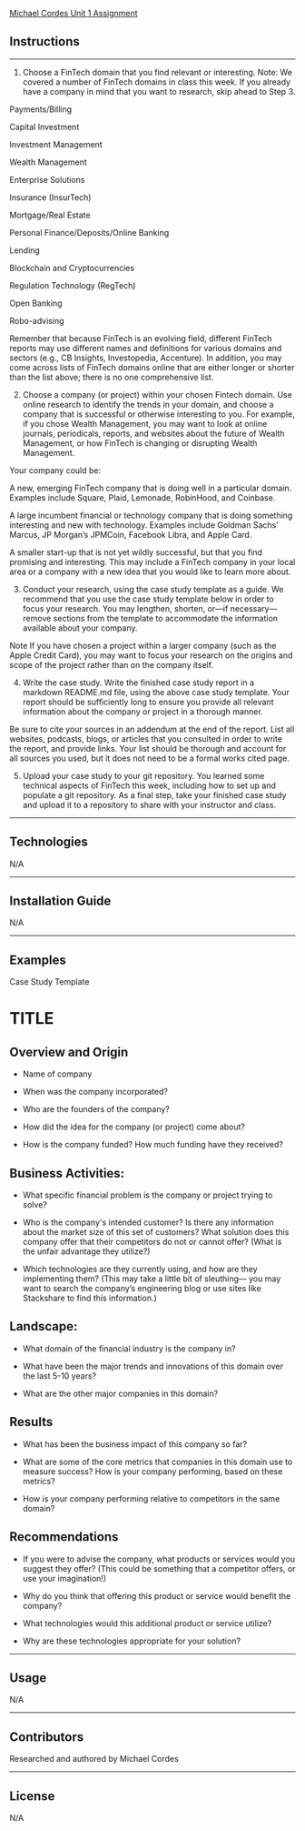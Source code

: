 [Michael Cordes Unit 1 Assignment](https://github.com/mikecordes/Unit1CaseStudy/blob/main/Unit1-MCordes.md)

## Instructions
---
1. Choose a FinTech domain that you find relevant or interesting.
Note: We covered a number of FinTech domains in class this week. If you already have a company in mind that you want to research, skip ahead to Step 3.

Payments/Billing

Capital Investment

Investment Management

Wealth Management

Enterprise Solutions

Insurance (InsurTech)

Mortgage/Real Estate

Personal Finance/Deposits/Online Banking

Lending

Blockchain and Cryptocurrencies

Regulation Technology (RegTech)

Open Banking

Robo-advising

Remember that because FinTech is an evolving field, different FinTech reports may use different names and definitions for various domains and sectors (e.g., CB Insights, Investopedia, Accenture). In addition, you may come across lists of FinTech domains online that are either longer or shorter than the list above; there is no one comprehensive list.

2. Choose a company (or project) within your chosen Fintech domain.
Use online research to identify the trends in your domain, and choose a company that is successful or otherwise interesting to you. For example, if you chose Wealth Management, you may want to look at online journals, periodicals, reports, and websites about the future of Wealth Management, or how FinTech is changing or disrupting Wealth Management.

Your company could be:

A new, emerging FinTech company that is doing well in a particular domain. Examples include Square, Plaid, Lemonade, RobinHood, and Coinbase.

A large incumbent financial or technology company that is doing something interesting and new with technology. Examples include Goldman Sachs’ Marcus, JP Morgan’s JPMCoin, Facebook Libra, and Apple Card.

A smaller start-up that is not yet wildly successful, but that you find promising and interesting. This may include a FinTech company in your local area or a company with a new idea that you would like to learn more about.

3. Conduct your research, using the case study template as a guide.
We recommend that you use the case study template below in order to focus your research. You may lengthen, shorten, or––if necessary––remove sections from the template to accommodate the information available about your company.

Note If you have chosen a project within a larger company (such as the Apple Credit Card), you may want to focus your research on the origins and scope of the project rather than on the company itself.

4. Write the case study.
Write the finished case study report in a markdown README.md file, using the above case study template. Your report should be sufficiently long to ensure you provide all relevant information about the company or project in a thorough manner.

Be sure to cite your sources in an addendum at the end of the report. List all websites, podcasts, blogs, or articles that you consulted in order to write the report, and provide links. Your list should be thorough and account for all sources you used, but it does not need to be a formal works cited page.

5. Upload your case study to your git repository.
You learned some technical aspects of FinTech this week, including how to set up and populate a git repository. As a final step, take your finished case study and upload it to a repository to share with your instructor and class.
---

## Technologies

N/A

---

## Installation Guide

N/A 

---

## Examples

Case Study Template

# TITLE

## Overview and Origin

* Name of company

* When was the company incorporated?

* Who are the founders of the company?

* How did the idea for the company (or project) come about?

* How is the company funded? How much funding have they received?


## Business Activities:

* What specific financial problem is the company or project trying to solve?

* Who is the company's intended customer?  Is there any information about the market size of this set of customers?
What solution does this company offer that their competitors do not or cannot offer? (What is the unfair advantage they utilize?)

* Which technologies are they currently using, and how are they implementing them? (This may take a little bit of sleuthing–– you may want to search the company’s engineering blog or use sites like Stackshare to find this information.)


## Landscape:

* What domain of the financial industry is the company in?

* What have been the major trends and innovations of this domain over the last 5-10 years?

* What are the other major companies in this domain?


## Results

* What has been the business impact of this company so far?

* What are some of the core metrics that companies in this domain use to measure success? How is your company performing, based on these metrics?

* How is your company performing relative to competitors in the same domain?


## Recommendations

* If you were to advise the company, what products or services would you suggest they offer? (This could be something that a competitor offers, or use your imagination!)

* Why do you think that offering this product or service would benefit the company?

* What technologies would this additional product or service utilize?

* Why are these technologies appropriate for your solution?

---

## Usage

N/A

---

## Contributors

Researched and authored by Michael Cordes

---

## License

N/A

